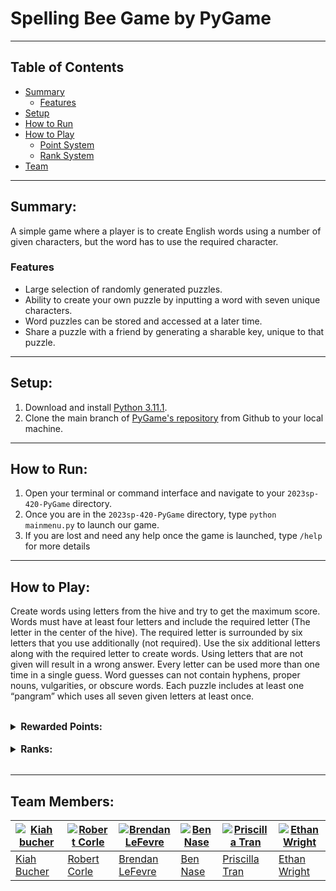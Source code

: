 # Spelling Bee Game by PyGame
---

## Table of Contents
- [Summary](#summary)
    - [Features](###features)
- [Setup](#setup)
- [How to Run](#how-to-run)
- [How to Play](#how-to-play)
    - [Point System](###Rewarded-points)
    - [Rank System](###Ranks)
- [Team](#Team-Members)
---

## Summary:

A simple game where a player is to create English words using a number of given characters, but the word has to use the required character.

### Features
- Large selection of randomly generated puzzles.
- Ability to create your own puzzle by inputting a word with seven unique characters.
- Word puzzles can be stored and accessed at a later time.
- Share a puzzle with a friend by generating a sharable key, unique to that puzzle.


---

## Setup:

1. Download and install [Python 3.11.1](https://www.python.org/downloads/). 
2. Clone the main branch of [PyGame's repository](https://github.com/mucsci-students/2023sp-420-PyGame) from Github to your local machine.

---

## How to Run:

1. Open your terminal or command interface and navigate to your `2023sp-420-PyGame` directory.
2. Once you are in the `2023sp-420-PyGame` directory, type ```python mainmenu.py``` to launch our game.
3. If you are lost and need any help once the game is launched, type `/help` for more details

---

## How to Play:

Create words using letters from the hive and try to get the maximum score. Words must have at least four letters and include the required letter (The letter in the center of the hive). The required letter is surrounded by six letters that you use additionally (not required). Use the six additional letters along with the required letter to create words. Using letters that are not given will result in a wrong answer. Every letter can be used more than one time in a single guess. Word guesses can not contain hyphens, proper nouns, vulgarities, or obscure words. Each puzzle includes at least one “pangram” which uses all seven given letters at least once.

<br>

<details>
<summary style="font-weight:bold;font-size:11.5pt;">Rewarded Points:</summary>

- 4-letter words are worth 1 point each.
- If the entered word is longer than 4 letters then you get a point for the word's character length
- Each puzzle includes at least one “pangram” which uses every letter at least once.
- Words guesses that use all seven given letters will earn double amount of points
</details>

<br>

<details>
<summary style="font-weight:bold;font-size:11.5pt;">Ranks:</summary>

Every puzzle has eight ranks that will progress and change based on the percentage that the puzzle is completed

 -  |   Rank   | Completed % |
    |----------|-------------|
    | Beginner |      3%     |
    | Novice   |      7%     |
    | Okay     |     12%     |
    | Good     |     23%     |
    | Solid    |     35%     |
    | Nice     |     56%     |
    | Great    |     72%     |
    | Amazing  |     92%     |
<br>
</details>

<br>

---

## Team Members:

| [![Kiah bucher](https://avatars.githubusercontent.com/u/70379821?v=4)](https://github.com/WhitePolaris) | [![Robert Corle](https://avatars.githubusercontent.com/u/93812563?v=4)](https://github.com/RjCor) | [![Brendan LeFevre](https://avatars.githubusercontent.com/u/26367420?v=4)](https://github.com/BrendanLeFevre) | [![Ben Nase](https://avatars.githubusercontent.com/u/121914115?v=4)](https://github.com/bennase) | [![Priscilla Tran](https://avatars.githubusercontent.com/u/81700428?v=4)](https://github.com/priscillatran) | [![Ethan Wright](https://avatars.githubusercontent.com/u/122811350?v=4)](https://github.com/EthanWright24) |
|---------------------------------------------------------------------------------------------------------|---------------------------------------------------------------------------------------------------|---------------------------------------------------------------------------------------------------------------|--------------------------------------------------------------------------------------------------|-------------------------------------------------------------------------------------------------------------|------------------------------------------------------------------------------------------------------------|
| [Kiah Bucher](https://github.com/WhitePolaris)                                                          | [Robert Corle](https://https://github.com/RjCor)                                                  | [Brendan LeFevre](https://github.com/BrendanLeFevre)                                                          | [Ben Nase](https://github.com/bennase)                                                           | [Priscilla Tran](https://github.com/priscillatran)                                                          | [Ethan Wright](https://github.com/EthanWright24)                                                           |
